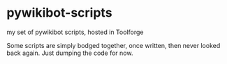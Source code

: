 # pywikibot-scripts
my set of pywikibot scripts, hosted in Toolforge

Some scripts are simply bodged together, once written, then never looked back again. Just dumping the code for now.
